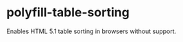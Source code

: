 polyfill-table-sorting
======================

Enables HTML 5.1 table sorting in browsers without support.
